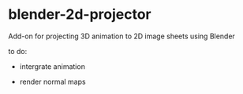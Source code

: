 # blender-2d-projector
Add-on for projecting 3D animation to 2D image sheets using Blender

to do:

- intergrate animation

- render normal maps
